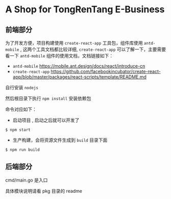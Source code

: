 A Shop for TongRenTang E-Business
================

前端部分
---

为了开发方便，项目构建使用 `create-react-app` 工具包，组件库使用 `antd-mobile` , 这两个工具文档都比较详细, `create-react-app` 可以了解一下，主要需要看一下 `antd-mobile` 组件的使用文档，文档链接如下：
* `antd-mobile` https://mobile.ant.design/docs/react/introduce-cn
* `create-react-app` https://github.com/facebookincubator/create-react-app/blob/master/packages/react-scripts/template/README.md

自行安装 `nodejs`

然后根目录下执行 `npm install` 安装依赖包

命令对应如下：

* 启动项目 , 启动之后就可以开发了
```
$ npm start
```
* 生产构建，会将资源文件生成到 `build` 目录下面
```
$ npm run build
```

后端部分
---
cmd/main.go 是入口

具体模块说明请看 pkg 目录的 readme
